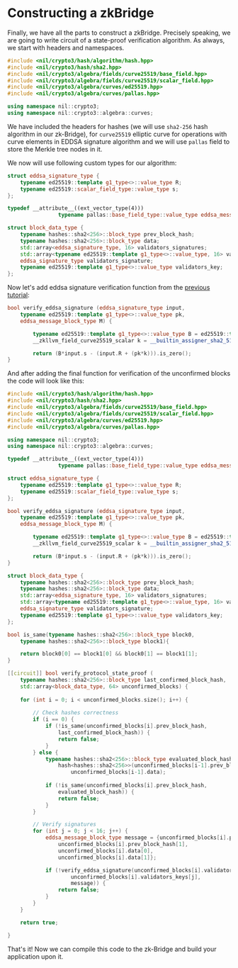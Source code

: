 # Constructing a zkBridge

Finally, we have all the parts to construct a zkBridge. Precisely speaking, we are going to write circuit of a state-proof verification algorithm. As always, we start with headers and namespaces.

```cpp
#include <nil/crypto3/hash/algorithm/hash.hpp>
#include <nil/crypto3/hash/sha2.hpp>
#include <nil/crypto3/algebra/fields/curve25519/base_field.hpp>
#include <nil/crypto3/algebra/fields/curve25519/scalar_field.hpp>
#include <nil/crypto3/algebra/curves/ed25519.hpp>
#include <nil/crypto3/algebra/curves/pallas.hpp>

using namespace nil::crypto3;
using namespace nil::crypto3::algebra::curves;
```

We have included the headers for hashes (we will use `sha2-256` hash algorithm in our zk-Bridge), for `curve25519` elliptic curve for operations with curve elements in EDDSA signature algorithm and we will use `pallas` field to store the Merkle tree nodes in it.

We now will use following custom types for our algorithm:

```cpp
struct eddsa_signature_type {
    typename ed25519::template g1_type<>::value_type R;
    typename ed25519::scalar_field_type::value_type s;
};

typedef __attribute__((ext_vector_type(4)))
                typename pallas::base_field_type::value_type eddsa_message_block_type;

struct block_data_type {
    typename hashes::sha2<256>::block_type prev_block_hash;
    typename hashes::sha2<256>::block_type data;
    std::array<eddsa_signature_type, 16> validators_signatures;
    std::array<typename ed25519::template g1_type<>::value_type, 16> validators_keys;
    eddsa_signature_type validators_signature;
    typename ed25519::template g1_type<>::value_type validators_key;
};
```

Now let's add eddsa signature verification function from the [previous tutorial](02-eddsa.md):

```cpp
bool verify_eddsa_signature (eddsa_signature_type input, 
    typename ed25519::template g1_type<>::value_type pk,
    eddsa_message_block_type M) {

        typename ed25519::template g1_type<>::value_type B = ed25519::template g1_type<>::value_type::one();
        __zkllvm_field_curve25519_scalar k = __builtin_assigner_sha2_512_curve25519(input.R.data, pk.data, M);

        return (B*input.s - (input.R + (pk*k))).is_zero();
}
```

And after adding the final function for verification of the unconfirmed blocks the code will look like this:

```cpp
#include <nil/crypto3/hash/algorithm/hash.hpp>
#include <nil/crypto3/hash/sha2.hpp>
#include <nil/crypto3/algebra/fields/curve25519/base_field.hpp>
#include <nil/crypto3/algebra/fields/curve25519/scalar_field.hpp>
#include <nil/crypto3/algebra/curves/ed25519.hpp>
#include <nil/crypto3/algebra/curves/pallas.hpp>

using namespace nil::crypto3;
using namespace nil::crypto3::algebra::curves;

typedef __attribute__((ext_vector_type(4)))
                typename pallas::base_field_type::value_type eddsa_message_block_type;

struct eddsa_signature_type {
    typename ed25519::template g1_type<>::value_type R;
    typename ed25519::scalar_field_type::value_type s;
};

bool verify_eddsa_signature (eddsa_signature_type input, 
    typename ed25519::template g1_type<>::value_type pk,
    eddsa_message_block_type M) {

        typename ed25519::template g1_type<>::value_type B = ed25519::template g1_type<>::value_type::one();
        __zkllvm_field_curve25519_scalar k = __builtin_assigner_sha2_512_curve25519(input.R.data, pk.data, M);

        return (B*input.s - (input.R + (pk*k))).is_zero();
}

struct block_data_type {
    typename hashes::sha2<256>::block_type prev_block_hash;
    typename hashes::sha2<256>::block_type data;
    std::array<eddsa_signature_type, 16> validators_signatures;
    std::array<typename ed25519::template g1_type<>::value_type, 16> validators_keys;
    eddsa_signature_type validators_signature;
    typename ed25519::template g1_type<>::value_type validators_key;
};

bool is_same(typename hashes::sha2<256>::block_type block0,
    typename hashes::sha2<256>::block_type block1){

    return block0[0] == block1[0] && block0[1] == block1[1];
}

[[circuit]] bool verify_protocol_state_proof (
    typename hashes::sha2<256>::block_type last_confirmed_block_hash,
    std::array<block_data_type, 64> unconfirmed_blocks) {
    
    for (int i = 0; i < unconfirmed_blocks.size(); i++) {
        
        // Check hashes correctness
        if (i == 0) {
            if (!is_same(unconfirmed_blocks[i].prev_block_hash,
                last_confirmed_block_hash)) {
                return false;
            }
        } else {
            typename hashes::sha2<256>::block_type evaluated_block_hash =
                hash<hashes::sha2<256>>(unconfirmed_blocks[i-1].prev_block_hash,
                    unconfirmed_blocks[i-1].data);
            
            if (!is_same(unconfirmed_blocks[i].prev_block_hash,
                evaluated_block_hash)) {
                return false;
            }
        }

        // Verify signatures
        for (int j = 0; j < 16; j++) {
            eddsa_message_block_type message = {unconfirmed_blocks[i].prev_block_hash[0],
                unconfirmed_blocks[i].prev_block_hash[1],
                unconfirmed_blocks[i].data[0],
                unconfirmed_blocks[i].data[1]};

            if (!verify_eddsa_signature(unconfirmed_blocks[i].validators_signatures[j],
                    unconfirmed_blocks[i].validators_keys[j],
                    message)) {
                return false;
            }
        }
    }

    return true;

}
```

That's it! Now we can compile this code to the zk-Bridge and build your application upon it. 